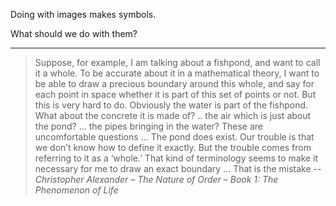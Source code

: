 Doing with images makes symbols.

What should we do with them?

---

> Suppose, for example, I am talking about a fishpond, and want to call it a whole. To be accurate about it in a mathematical theory, I want to be able to draw a precious boundary around this whole, and say for each point in space whether it is part of this set of points or not. But this is very hard to do. Obviously the water is part of the fishpond. What about the concrete it is made of? .. the air which is just about the pond? … the pipes bringing in the water? These are uncomfortable questions … The pond does exist. Our trouble is that we don’t know how to define it exactly. But the trouble comes from referring to it as a ‘whole.’ That kind of terminology seems to make it necessary for me to draw an exact boundary … That is the mistake -- _Christopher Alexander – The Nature of Order – Book 1: The Phenomenon of Life_
